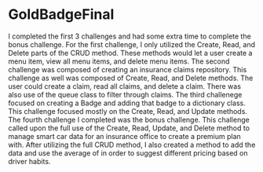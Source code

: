 # GoldBadgeFinal
I completed the first 3 challenges and had some extra time to complete the bonus challenge. For the first challenge, I only utilized the Create, Read, and Delete parts of the CRUD method. These methods would let a user create a menu item, view all menu items, and delete menu items. 
The second challenge was composed of creating an insurance claims repository. This challenge as well was composed of Create, Read, and Delete methods. The user could create a claim, read all claims, and delete a claim. There was also use of the queue class to filter through claims.
The third challenege focused on creating a Badge and adding that badge to a dictionary class. This challenge focused mostly on the Create, Read, and Update methods. 
The fourth challenge I completed was the bonus challenge. This challenge called upon the full use of the Create, Read, Update, and Delete method to manage smart car data for an insurance office to create a premium plan with. After utilizing the full CRUD method, I also created a method to add the data and use the average of in order to suggest different pricing based on driver habits. 

